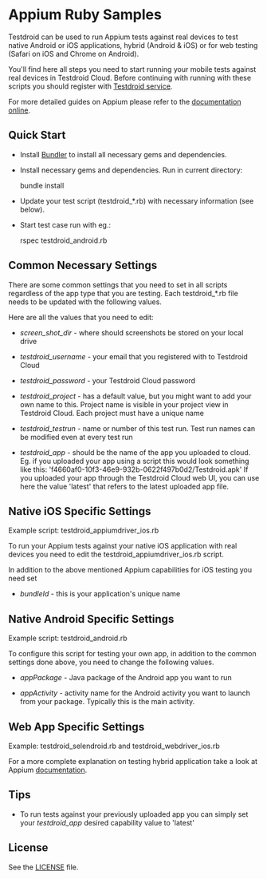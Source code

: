 # Appium Ruby Samples

Testdroid can be used to run Appium tests against real devices to test
native Android or iOS applications, hybrid (Android & iOS) or for web
testing (Safari on iOS and Chrome on Android).

You'll find here all steps you need to start running your mobile tests
against real devices in Testdroid Cloud. Before continuing with
running with these scripts you should register with [Testdroid
service](https://cloud.testdroid.com/).

For more detailed guides on Appium please refer to the [documentation
online](http://appium.io/slate/en/master/?python#about-appium).

## Quick Start

* Install [Bundler](http://bundler.io/) to install all necessary gems
and dependencies.

* Install necessary gems and dependencies. Run in current directory:

    bundle install

* Update your test script (testdroid_*.rb) with necessary information
  (see below).

* Start test case run with eg.:

    rspec testdroid_android.rb

## Common Necessary Settings

There are some common settings that you need to set in all scripts
regardless of the app type that you are testing. Each testdroid_*.rb
file needs to be updated with the following values.

Here are all the values that you need to edit:

* *screen_shot_dir* - where should screenshots be stored on your local drive

* *testdroid_username* - your email that you registered with to Testdroid Cloud

* *testdroid_password* - your Testdroid Cloud password

* *testdroid_project* - has a default value, but you might want to add
  your own name to this. Project name is visible in your project view
  in Testdroid Cloud. Each project must have a unique name

* *testdroid_testrun* - name or number of this test run. Test run
  names can be modified even at every test run

* *testdroid_app* - should be the name of the app you uploaded to
  cloud. Eg. if you uploaded your app using a script this would look
  something like this:
  'f4660af0-10f3-46e9-932b-0622f497b0d2/Testdroid.apk' If you uploaded
  your app through the Testdroid Cloud web UI, you can use here the
  value 'latest' that refers to the latest uploaded app file.

## Native iOS Specific Settings

Example script: testdroid_appiumdriver_ios.rb

To run your Appium tests against your native iOS application with real
devices you need to edit the testdroid_appiumdriver_ios.rb script.

In addition to the above mentioned Appium capabilities for iOS testing
you need set

* *bundleId* - this is your application's unique name

## Native Android Specific Settings

Example script: testdroid_android.rb

To configure this script for testing your own app, in addition to the
common settings done above, you need to change the following values.

* *appPackage* - Java package of the Android app you want to run

* *appActivity* - activity name for the Android activity you want to
  launch from your package. Typically this is the main activity.

## Web App Specific Settings

Example: testdroid_selendroid.rb and testdroid_webdriver_ios.rb

For a more complete explanation on testing hybrid application take a
look at Appium
[documentation](https://github.com/appium/appium/blob/master/docs/en/advanced-concepts/hybrid.md).


## Tips

* To run tests against your previously uploaded app you can simply set
  your *testdroid_app* desired capability value to 'latest'


## License

See the
[LICENSE](https://github.com/bitbar/testdroid-samples/blob/master/LICENSE)
file.
